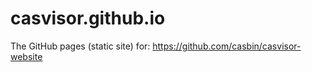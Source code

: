 # casvisor.github.io
The GitHub pages (static site) for: https://github.com/casbin/casvisor-website
